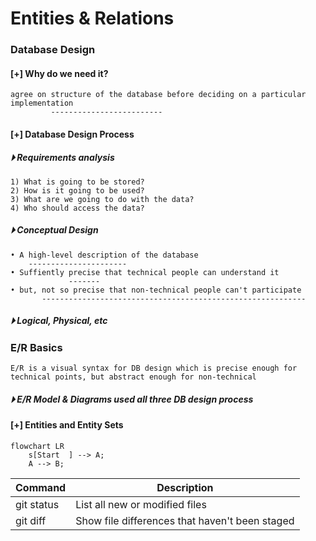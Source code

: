 

# Entities & Relations 

### Database Design

#### [+] Why do we need it?
```
agree on structure of the database before deciding on a particular implementation 
         -------------------------
```
#### [+] Database Design Process 
##### &#x23f5; Requirements analysis 
```
1) What is going to be stored?
2) How is it going to be used?
3) What are we going to do with the data?
4) Who should access the data?
```
##### &#x23f5; Conceptual Design 
```
• A high-level description of the database 
    ----------------------
• Suffiently precise that technical people can understand it 
             -------
• but, not so precise that non-technical people can't participate 
       -----------------------------------------------------------
```

##### &#x23f5; Logical, Physical, etc

### E/R Basics
```
E/R is a visual syntax for DB design which is precise enough for technical points, but abstract enough for non-technical
```
##### &#x23f5; E/R Model & Diagrams used all three DB design process 

#### [+] Entities and Entity Sets
```mermaid
flowchart LR 
    s[Start  ] --> A;
    A --> B;
```
| Command | Description |
| --- | --- |
| git status | List all new or modified files |
| git diff | Show file differences that haven't been staged |
